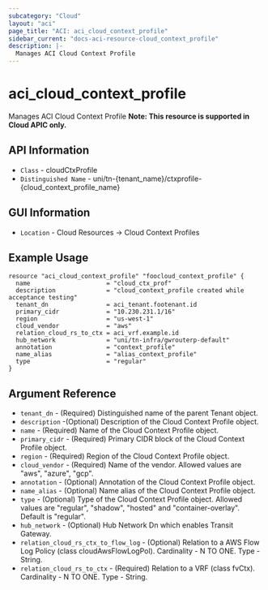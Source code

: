 ```yaml
---
subcategory: "Cloud"
layout: "aci"
page_title: "ACI: aci_cloud_context_profile"
sidebar_current: "docs-aci-resource-cloud_context_profile"
description: |-
  Manages ACI Cloud Context Profile
---
```


# aci_cloud_context_profile #
Manages ACI Cloud Context Profile
<b>Note: This resource is supported in Cloud APIC only. </b>
## API Information ##

* `Class` - cloudCtxProfile
* `Distinguished Name` - uni/tn-{tenant_name}/ctxprofile-{cloud_context_profile_name}

## GUI Information ##

* `Location` - Cloud Resources -> Cloud Context Profiles
## Example Usage ##

```hcl
resource "aci_cloud_context_profile" "foocloud_context_profile" {
  name                     = "cloud_ctx_prof"
  description              = "cloud_context_profile created while acceptance testing"
  tenant_dn                = aci_tenant.footenant.id
  primary_cidr             = "10.230.231.1/16"
  region                   = "us-west-1"
  cloud_vendor             = "aws"
  relation_cloud_rs_to_ctx = aci_vrf.example.id
  hub_network              = "uni/tn-infra/gwrouterp-default"
  annotation               = "context_profile"
  name_alias               = "alias_context_profile"
  type                     = "regular"
}
```


## Argument Reference ##
* `tenant_dn` - (Required) Distinguished name of the parent Tenant object.
* `description` -(Optional) Description of the Cloud Context Profile object.
* `name` - (Required) Name of the Cloud Context Profile object.
* `primary_cidr` - (Required) Primary CIDR block of the Cloud Context Profile object.
* `region` - (Required) Region of the Cloud Context Profile object.
* `cloud_vendor` - (Required) Name of the vendor. Allowed values are "aws", "azure", "gcp".
* `annotation` - (Optional) Annotation of the Cloud Context Profile object.
* `name_alias` - (Optional) Name alias of the Cloud Context Profile object.
* `type` - (Optional) Type of the Cloud Context Profile object. Allowed values are "regular", "shadow", "hosted" and "container-overlay". Default is "regular".
* `hub_network` - (Optional) Hub Network Dn which enables Transit Gateway.
* `relation_cloud_rs_ctx_to_flow_log` - (Optional) Relation to a AWS Flow Log Policy (class cloudAwsFlowLogPol). Cardinality - N TO ONE. Type - String.
* `relation_cloud_rs_to_ctx` - (Required) Relation to a VRF (class fvCtx). Cardinality - N TO ONE. Type - String.